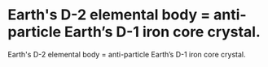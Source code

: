 # Earth's D-2 elemental body = anti-particle Earth’s D-1 iron core crystal.

Earth's D-2 elemental body = anti-particle Earth’s D-1 iron core crystal.